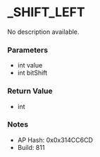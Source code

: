 # _SHIFT_LEFT

No description available.

### Parameters
* int value
* int bitShift

### Return Value
* int

### Notes
* AP Hash: 0x0x314CC6CD
* Build: 811

